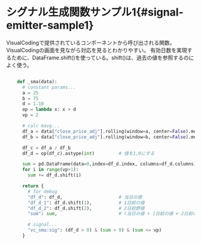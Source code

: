 # シグナル生成関数サンプル1{#signal-emitter-sample1}

VisualCodingで提供されているコンポーネントから呼び出される関数。VisualCodingの画面を見ながら対応を見るとわかりやすい。
有効日数を実現するために、DataFrame.shift()を使っている。shift()は、過去の値を参照するのによく使う。

```python

    def _sma(data):
      # constant params...
      a = 25
      b = 75
      d = 1.10
      op = lambda x: x > d
      vp = 2

      # calc mavg...
      df_a = data["close_price_adj"].rolling(window=a, center=False).mean()
      df_b = data["close_price_adj"].rolling(window=b, center=False).mean()

      df_c = df_a / df_b
      df_d = op(df_c).astype(int)         # 値を1,0にする

      sum = pd.DataFrame(data=0,index=df_d.index, columns=df_d.columns)
      for i in range(vp+1):
        sum += df_d.shift(i)

      return {
        # for debug
        "df_d": df_d,                     # 当日の値
        "df_d_1": df_d.shift(1),          # 1日前の値
        "df_d_2": df_d.shift(2),          # 2日前野値
        "sum": sum,                       # (当日の値 + 1日前の値 + 2日前の値)

        # signal...
        "vc_sma:sig": (df_d > 0) & (sum > 0) & (sum <= vp)
      }
```

